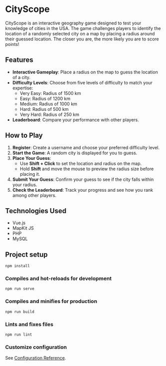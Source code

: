 # CityScope

CityScope is an interactive geography game designed to test your knowledge of cities in the USA. The game challenges players to identify the location of a randomly selected city on a map by placing a radius around their guessed location. The closer you are, the more likely you are to score points!

## Features
- **Interactive Gameplay**: Place a radius on the map to guess the location of a city.
- **Difficulty Levels**: Choose from five levels of difficulty to match your expertise:
  - Very Easy: Radius of 1500 km
  - Easy: Radius of 1200 km
  - Medium: Radius of 1000 km
  - Hard: Radius of 500 km
  - Very Hard: Radius of 250 km
- **Leaderboard**: Compare your performance with other players.

## How to Play
1. **Register**: Create a username and choose your preferred difficulty level.
2. **Start the Game**: A random city is displayed for you to guess.
3. **Place Your Guess**:
   - Use **Shift + Click** to set the location and radius on the map.
   - Hold **Shift** and move the mouse to preview the radius size before placing it.
4. **Submit Your Guess**: Confirm your guess to see if the city falls within your radius.
5. **Check the Leaderboard**: Track your progress and see how you rank among other players.

## Technologies Used
- Vue.js
- MapKit JS
- PHP
- MySQL

## Project setup
```
npm install
```

### Compiles and hot-reloads for development
```
npm run serve
```

### Compiles and minifies for production
```
npm run build
```

### Lints and fixes files
```
npm run lint
```

### Customize configuration
See [Configuration Reference](https://cli.vuejs.org/config/).
